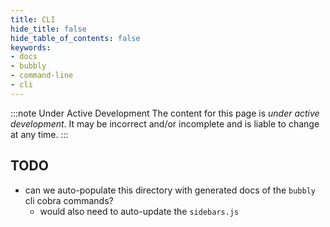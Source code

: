 ```yaml
---
title: CLI
hide_title: false
hide_table_of_contents: false
keywords:
- docs
- bubbly
- command-line
- cli
---
```


:::note Under Active Development
The content for this page is *under active development*. It
may be
incorrect and/or
incomplete and is liable to change at any time.
:::

## TODO

- can we auto-populate this directory with generated docs of the `bubbly` 
  cli cobra commands?
  - would also need to auto-update the `sidebars.js`
